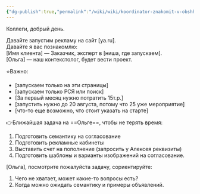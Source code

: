 ```yaml
---
{"dg-publish":true,"permalink":"/wiki/wiki/koordinator-znakomit-v-obshhem-chate-kontekstologa-i-zakazchika/"}
---
```


Коллеги, добрый день.

Давайте запустим рекламу на сайт [ya.ru].  
Давайте я вас познакомлю:  
[Имя клиента] — Заказчик, эксперт в [ниша, где запускаем].  
[Ольга] — наш контекстолог, будет вести проект.

⭐Важно:  
- [запускаем только на эти страницы]  
- [запускаем только РСЯ или поиск]  
- [За первый месяц нужно потратить 15т.р.]  
- [запустить нужно до 20 августа, потому что 25 уже мероприятие]  
- [что-то еще возможно, что стоит указать на старте]  

👉Ближайшая задача на ==Ольге==, чтобы не терять время:
1. Подготовить семантику на согласование
2. Подготовить рекламные кабинеты
3. Выставить счет на пополнение (запросить у Алексея реквизиты)
4. Подготовить шаблоны и варианты изображений на согласование.

[Ольга], посмотрите пожалуйста задачу, сориентируйте:
1. Чего не хватает, может какие-то вопросы есть?
2. Когда можно ожидать семантику и примеры объявлений.